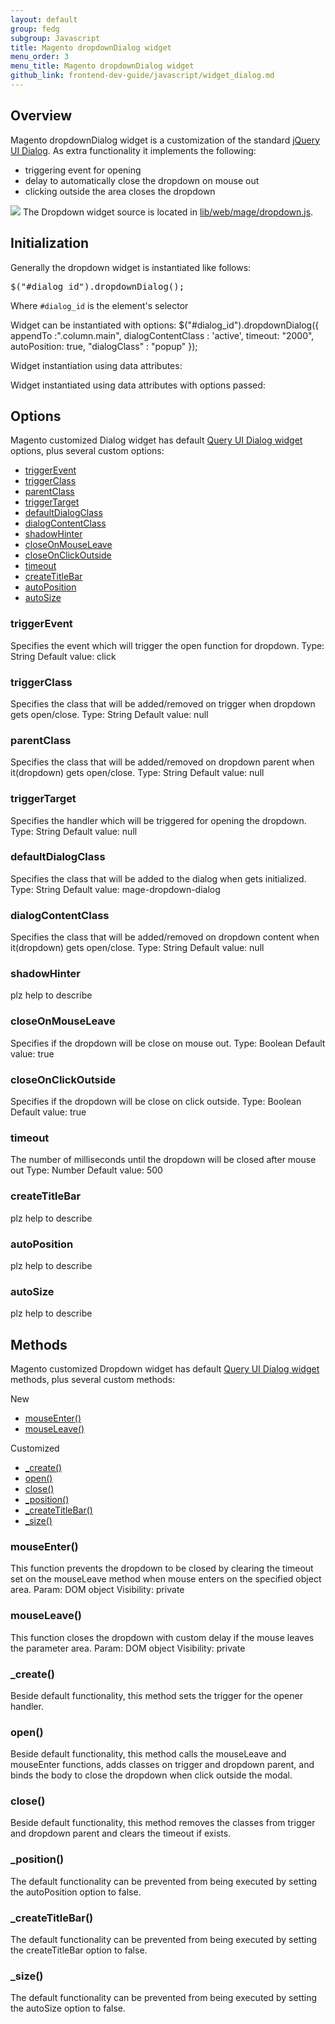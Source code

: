 ```yaml
---
layout: default
group: fedg
subgroup: Javascript
title: Magento dropdownDialog widget
menu_order: 3
menu_title: Magento dropdownDialog widget
github_link: frontend-dev-guide/javascript/widget_dialog.md
---
```


<h2>Overview</h2>
Magento dropdownDialog widget is a customization of the standard <a href="http://api.jqueryui.com/dialog/">jQuery UI Dialog</a>. As extra functionality it implements the following:
<ul>
<li>triggering event for opening</li>
<li>delay to automatically close the dropdown on mouse out</li>
<li>clicking outside the area closes the dropdown</li>
</ul>

<img src="{{site.baseurl}}common/images/"/>
The Dropdown  widget source is located in <a href="{{site.baseurl}}lib/web/mage/dropdown.js" target="_blank">lib/web/mage/dropdown.js</a>.

<h2>Initialization</h2>

Generally the dropdown widget is instantiated like follows:
<pre>
$("#dialog_id").dropdownDialog();
</pre>
Where <code>#dialog_id</code> is the element's selector

Widget can be instantiated with options:
$("#dialog_id").dropdownDialog({
    appendTo :".column.main",
    dialogContentClass : 'active',
    timeout: "2000",
    autoPosition: true,
    "dialogClass" : "popup"
});

Widget instantiation using data attributes:
<div id="dialog" data-mage-init='{"dropdownDialog":{}}'>

Widget instantiated using data attributes with options passed:
<div id="dialog" data-mage-init='{"dropdownDialog":{"appendTo":"[data-block=minicart]", "triggerTarget":".showcart", "timeout": "2000", "triggerClass":"active", "parentClass":"active"}}'/>

<h2>Options</h2>
 
Magento customized Dialog widget has default <a href="http://api.jqueryui.com/dialog/" target="_blank">Query UI Dialog widget</a> options, plus several custom options:
<ul>
<li><a href="#d_triggerEvent">triggerEvent</a></li>
<li><a href="#d_triggerClass">triggerClass</a></li>
<li><a href="#d_parentClass">parentClass</a></li>
<li><a href="#d_triggerTarget">triggerTarget</a></li>
<li><a href="#d_defaultDialogClass">defaultDialogClass</a></li>
<li><a href="#d_dialogContentClass">dialogContentClass</a></li>
<li><a href="#d_shadowHinter">shadowHinter</a></li>
<li><a href="#d_closeOnMouseLeave">closeOnMouseLeave</a></li>
<li><a href="#d_closeOnClickOutside">closeOnClickOutside</a></li>

<li><a href="#d_timeout">timeout</a></li>

<li><a href="#d_createTitleBar">createTitleBar</a></li>
<li><a href="#d_autoPosition">autoPosition</a></li>
<li><a href="#d_autoSize">autoSize</a></li>
</ul>

<h3 id="#d_triggerEvent">triggerEvent</h3>
Specifies the event which will trigger the open function for dropdown.
Type: String
Default value: click
<h3 id="#d_triggerClass">triggerClass</h3>
Specifies the class that will be added/removed on trigger when dropdown gets open/close.
Type: String
Default value: null
<h3 id="#d_parentClass">parentClass</h3>
Specifies the class that will be added/removed on dropdown parent when it(dropdown) gets open/close.
Type: String
Default value: null
<h3 id="#d_triggerTarget">triggerTarget</h3>
Specifies the handler which will be triggered for opening the dropdown.
Type: String
Default value: null
<h3 id="#d_defaultDialogClass">defaultDialogClass</h3>
Specifies the class that will be added to the dialog when gets initialized.
Type: String
Default value: mage-dropdown-dialog
<h3 id="#d_dialogContentClass">dialogContentClass</h3>
Specifies the class that will be added/removed on dropdown content when it(dropdown) gets open/close.
Type: String
Default value: null
<h3 id="#d_shadowHinter">shadowHinter</h3>
<p class="q">plz help to describe</p>
<h3 id="#d_closeOnMouseLeave">closeOnMouseLeave</h3>
Specifies if the dropdown will be close on mouse out.
Type: Boolean
Default value: true
<h3 id="#d_closeOnClickOutside">closeOnClickOutside</h3>
Specifies if the dropdown will be close on click outside.
Type: Boolean
Default value: true


<h3 id="#d_timeout">timeout</h3>
The number of milliseconds until the dropdown will be closed after mouse out
Type: Number
Default value: 500

<h3 id="#d_createTitleBar">createTitleBar</h3>
<p class="q">plz help to describe</p>

<h3 id="#d_autoPosition">autoPosition</h3>
<p class="q">plz help to describe</p>

<h3 id="#d_autoSize">autoSize</h3>
<p class="q">plz help to describe</p>

<h2>Methods</h2>
Magento customized Dropdown widget has default <a href="http://api.jqueryui.com/dialog/" target="_blank">Query UI Dialog widget</a> methods, plus several custom methods:

New
<ul>
<li><a href="#d_mouseEnter">mouseEnter()</li></a>
<li><a href="#d_mouseLeave">mouseLeave()</li></a>
</ul>

Customized
<ul>
<li><a href="#d_create">_create()</a></li>
<li><a href="#d_open">open()</a></li>
<li><a href="#d_close">close()</a></li>
<li><a href="#d_position">_position()</a></li>
<li><a href="#d_createTitleBar">_createTitleBar()</a></li>
<li><a href="#d_size">_size()</a></li>
</ul>

<h3 id="#d_mouseEnter">mouseEnter()</h3>
This function prevents the dropdown to be closed by clearing the timeout set on the mouseLeave method when mouse enters on the specified object area.
Param: DOM object
Visibility: private

<h3 id="#d_mouseLeave">mouseLeave()</h3>
This function closes the dropdown with custom delay if the mouse leaves the parameter area.
Param: DOM object
Visibility: private

<h3 id="#d_create">_create()</h3>
Beside default functionality, this method sets the trigger for the opener handler. 
<h3 id="#d_open">open()</h3>
Beside default functionality, this method calls the mouseLeave and mouseEnter functions, adds classes on trigger and dropdown parent, and binds the body to close the dropdown when click outside the modal.
<h3 id="#d_close">close()</h3>
Beside default functionality, this method removes the classes from trigger and dropdown parent and clears the timeout if exists.
<h3 id="#d_position">_position()</h3>
The default functionality can be prevented from being executed  by setting the autoPosition option to false.
<h3 id="#d_createTitleBar">_createTitleBar()</h3>
The default functionality can be prevented from being executed  by setting the createTitleBar option to false.
<h3 id="#d_size">_size()</h3>
The default functionality can be prevented from being executed  by setting the autoSize option to false.